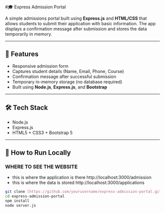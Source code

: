#🎓 Express Admission Portal

A simple admissions portal built using **Express.js** and **HTML/CSS** that allows students to submit their application with basic information. The app displays a confirmation message after submission and stores the data temporarily in memory.

---

## 🚀 Features

- Responsive admission form
- Captures student details (Name, Email, Phone, Course)
- Confirmation message after successful submission
- Temporary in-memory storage (no database required)
- Built using **Node.js**, **Express.js**, and **Bootstrap**

---

## 🛠️ Tech Stack

- Node.js
- Express.js
- HTML5 + CSS3 + Bootstrap 5

---

## 📝 How to Run Locally

### WHERE TO SEE THE WEBSITE
- this is where the application is there http://localhost:3000/admission
- this is where the data is stored http://localhost:3000/applications


```bash
git clone [https://github.com/yourusername/express-admission-portal.git](https://github.com/rohan090987/Express-Admission-Enroll-Em-All-.git)
cd express-admission-portal
npm install
node server.js
 
 
